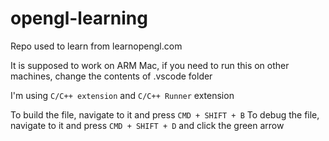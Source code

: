 # opengl-learning

Repo used to learn from learnopengl.com

It is supposed to work on ARM Mac, if you need to run this on other machines,
change the contents of .vscode folder

I'm using `C/C++ extension` and `C/C++ Runner` extension

To build the file, navigate to it and press `CMD + SHIFT + B`
To debug the file, navigate to it and press `CMD + SHIFT + D` and click the green arrow
